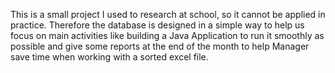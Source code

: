 This is a small project I used to research at school, so it cannot be applied in practice. Therefore the database is designed in a simple way to help us focus on main activities like building a Java Application to run it smoothly as possible and give some reports at the end of the month to help Manager save time when working with a sorted excel file.
